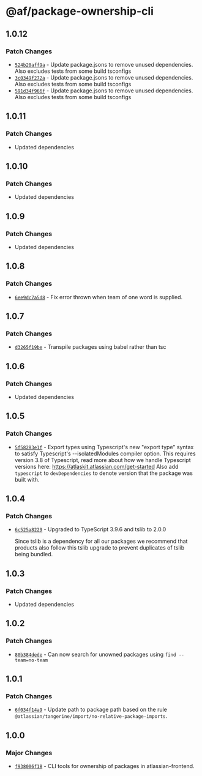 # @af/package-ownership-cli

## 1.0.12

### Patch Changes

- [`524b20aff9a`](https://bitbucket.org/atlassian/atlassian-frontend/commits/524b20aff9a) - Update package.jsons to remove unused dependencies. Also excludes tests from some build tsconfigs
- [`3c0349f272a`](https://bitbucket.org/atlassian/atlassian-frontend/commits/3c0349f272a) - Update package.jsons to remove unused dependencies. Also excludes tests from some build tsconfigs
- [`591d34f966f`](https://bitbucket.org/atlassian/atlassian-frontend/commits/591d34f966f) - Update package.jsons to remove unused dependencies. Also excludes tests from some build tsconfigs

## 1.0.11

### Patch Changes

- Updated dependencies

## 1.0.10

### Patch Changes

- Updated dependencies

## 1.0.9

### Patch Changes

- Updated dependencies

## 1.0.8

### Patch Changes

- [`6ee9dc7a5d8`](https://bitbucket.org/atlassian/atlassian-frontend/commits/6ee9dc7a5d8) - Fix error thrown when team of one word is supplied.

## 1.0.7

### Patch Changes

- [`d3265f19be`](https://bitbucket.org/atlassian/atlassian-frontend/commits/d3265f19be) - Transpile packages using babel rather than tsc

## 1.0.6

### Patch Changes

- Updated dependencies

## 1.0.5

### Patch Changes

- [`5f58283e1f`](https://bitbucket.org/atlassian/atlassian-frontend/commits/5f58283e1f) - Export types using Typescript's new "export type" syntax to satisfy Typescript's --isolatedModules compiler option.
  This requires version 3.8 of Typescript, read more about how we handle Typescript versions here: https://atlaskit.atlassian.com/get-started
  Also add `typescript` to `devDependencies` to denote version that the package was built with.

## 1.0.4

### Patch Changes

- [`6c525a8229`](https://bitbucket.org/atlassian/atlassian-frontend/commits/6c525a8229) - Upgraded to TypeScript 3.9.6 and tslib to 2.0.0

  Since tslib is a dependency for all our packages we recommend that products also follow this tslib upgrade
  to prevent duplicates of tslib being bundled.

## 1.0.3

### Patch Changes

- Updated dependencies

## 1.0.2

### Patch Changes

- [`80b384dede`](https://bitbucket.org/atlassian/atlassian-frontend/commits/80b384dede) - Can now search for unowned packages using `find --team=no-team`

## 1.0.1

### Patch Changes

- [`6f034f14a9`](https://bitbucket.org/atlassian/atlassian-frontend/commits/6f034f14a9) - Update path to package path based on the rule `@atlassian/tangerine/import/no-relative-package-imports`.

## 1.0.0

### Major Changes

- [`f938006f18`](https://bitbucket.org/atlassian/atlassian-frontend/commits/f938006f18) - CLI tools for ownership of packages in atlassian-frontend.
